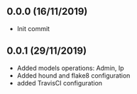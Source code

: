 0.0.0 (16/11/2019)
------------------
* Init commit

0.0.1 (29/11/2019)
------------------
* Added models operations: Admin, Ip
* Added hound and flake8 configuration
* added TravisCI configuration
